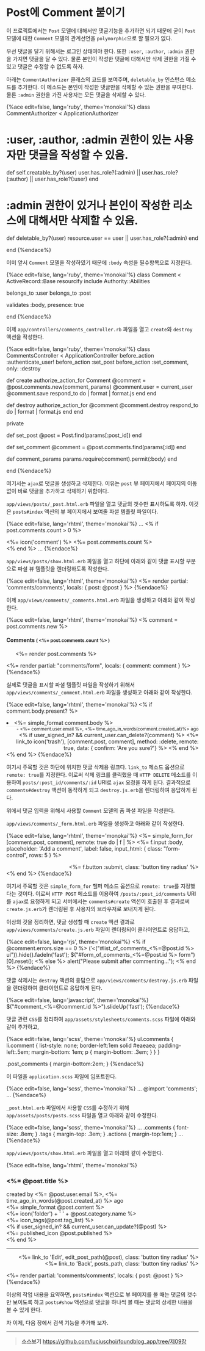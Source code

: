 # Post에 Comment 붙이기

이 프로젝트에서는 `Post` 모델에 대해서만 댓글기능을 추가하면 되기 때문에 굳이 `Post` 모델에 대한 `Comment` 모델의 관계선언을 `polymorphic`으로 할 필요가 없다.

우선 댓글을 달기 위해서는 로그인 상태여야 한다. 또한 `:user`, `:author`, `:admin` 권한을 가지면 댓글을 달 수 있다. 물론 본인이 작성한 댓글에 대해서만 삭제 권한을 가질 수 있고 댓글은 수정할 수 없도록 하자.

아래는 `CommentAuthorizer` 클래스의 코드를 보여주며, `deletable_by` 인스턴스 메소드를 추가한다. 이 메소드는 본인이 작성한 댓글만을 삭제할 수 있는 권한을 부여한다. 물론 `:admin` 권한을 가진 사용자는 모든 댓글을 삭제할 수 있다.

{%ace edit=false, lang='ruby', theme='monokai'%}
class CommentAuthorizer < ApplicationAuthorizer

  # :user, :author, :admin 권한이 있는 사용자만 댓글을 작성할 수 있음.
  def self.creatable_by?(user)
    user.has_role?(:admin) || user.has_role?(:author) || user.has_role?(:user)
  end

  # :admin 권한이 있거나 본인이 작성한 리소스에 대해서만 삭제할 수 있음.
  def deletable_by?(user)
    resource.user == user || user.has_role?(:admin)
  end

end
{%endace%}

이미 앞서 `Comment` 모델을 작성하였기 때문에 `:body` 속성을 필수항목으로 지정한다.

{%ace edit=false, lang='ruby', theme='monokai'%}
class Comment < ActiveRecord::Base
  resourcify
  include Authority::Abilities

  belongs_to :user
  belongs_to :post

  validates :body, presence: true

end
{%endace%}

이제 `app/controllers/comments_controller.rb` 파일을 열고 `create`와 `destroy` 액션을 작성한다.

{%ace edit=false, lang='ruby', theme='monokai'%}
class CommentsController < ApplicationController
  before_action :authenticate_user!
  before_action :set_post
  before_action :set_comment, only: :destroy

  def create
    authorize_action_for Comment
    @comment = @post.comments.new(comment_params)
    @comment.user = current_user
    @comment.save
    respond_to do | format |
      format.js
    end
  end

  def destroy
    authorize_action_for @comment
    @comment.destroy
    respond_to do | format |
      format.js
    end
  end

  private

  def set_post
    @post = Post.find(params[:post_id])
  end

  def set_comment
    @comment = @post.comments.find(params[:id])
  end

  def comment_params
    params.require(:comment).permit(:body)
  end

end
{%endace%}

여기서는 `ajax`로 댓글을 생성하고 삭제한다. 이유는 `post` 뷰 페이지에서 페이지의 이동없이 바로 댓글을 추가하고 삭제하기 위함이다.

`app/views/posts/_post.html.erb` 파일을 열고 댓글의 갯수만 표시하도록 하자. 이것은 `posts#index` 액션의 뷰 페이지에서 보여줄 파셜 템플릿 파일이다.

{%ace edit=false, lang='rhtml', theme='monokai'%}
...
<% if post.comments.count > 0 %>
  <div class='comments'>
    <%= icon('comment') %> <%= post.comments.count %>
  </div>
<% end %>
...
{%endace%}

`app/views/posts/show.html.erb` 파일을 열고 하단에 아래와 같이 댓글 표시할 부분으로 파셜 뷰 템플릿을 렌더링하도록 작성한다.

{%ace edit=false, lang='rhtml', theme='monokai'%}
<%= render partial: 'comments/comments', locals: { post: @post } %>
{%endace%}

이제 `app/views/comments/_comments.html.erb` 파일을 생성하고 아래와 같이 작성한다.

{%ace edit=false, lang='rhtml', theme='monokai'%}
<% comment = post.comments.new %>
<div id="comments_<%=post.id%>" class='post_comments'>
  <h4>Comments <small>( <%= post.comments.count %> )</small></h4>
  <div id="list_of_comments_<%=post.id%>" class='list_of_comments'>
    <ul class='comments'>
      <%= render post.comments %>
    </ul>
  </div>
  <div id="form_of_comments_<%=post.id%>" class="comment_form">
    <%= render partial: "comments/form", locals: { comment: comment } %>
  </div>
</div>
{%endace%}

실제로 댓글을 표시할 파셜 템플릿 파일을 작성하기 위해서 `app/views/comments/_comment.html.erb` 파일을 생성하고 아래와 같이 작성한다.

{%ace edit=false, lang='rhtml', theme='monokai'%}
<% if comment.body.present? %>
<li id="comment_<%=comment.id%>" class="comment">
  <%= simple_format comment.body %>
  <div style='text-align:right;margin-top:0;border-top:1px solid #eaeaea;'>
    <small>- <%= comment.user.email %>, <%= time_ago_in_words(comment.created_at)%> ago</small>
    <% if user_signed_in? && current_user.can_delete?(comment) %>
      <%= link_to icon('trash'), [comment.post, comment], method: :delete, remote: true, data: { confirm: 'Are you sure?'} %>
    <% end %>
  </div>
</li>
<% end %>
{%endace%}

여기시 주목할 것은 하단에 위치한 댓글 삭제용 링크다. `link_to` 메소드 옵션으로 `remote: true`를 지정한다. 이로써 삭제 링크를 클릭했을 때 `HTTP DELETE` 메소드를 이용하여 `posts/:post_id/comments/:id` URI로 `ajax` 요청을 하게 된다. 결과적으로 `comments#destroy` 액션이 동작하게 되고 `destroy.js.erb`을 렌더링하여 응답하게 된다.

위에서 댓글 입력을 위해서 사용할 `Comment` 모델의 폼 파셜 파일을 작성한다.

`app/views/comments/_form.html.erb` 파일을 생성하고 아래와 같이 작성한다.

{%ace edit=false, lang='rhtml', theme='monokai'%}
<%= simple_form_for [comment.post, comment], remote: true do | f | %>
  <%= f.input :body, placeholder: 'Add a comment', label: false, input_html: { class: "form-control", rows: 5 } %>
  <div style='text-align:right;'>
  <%= f.button :submit, class: 'button tiny radius' %>
  </div>
<% end %>
{%endace%}

여기서 주목할 것은 `simple_form_for` 헬퍼 메소드 옵션으로 `remote: true`를 지정했다는 것이다. 이로써 `HTTP POST` 메소드를 이용하여 `/posts/:post_id/comments` URI를 `ajax`로 요청하게 되고 서버에서는 `comments#create` 액션이 호출된 후 결과로써 `create.js.erb`가 렌더링된 후 사용자의 브라우저로 보내지게 된다.

이상의 것을 정리하면, 댓글 생성할 때 `create` 액션 결과로  `app/views/comments/create.js.erb` 파일이 렌더링되어 클라이언트로 응답하고,

{%ace edit=false, lang='rjs', theme='monokai'%}
<% if @comment.errors.size == 0 %>
  $('<%=j render @comment %>').appendTo($("#list_of_comments_<%=@post.id %> ul")).hide().fadeIn('fast');
  $("#form_of_comments_<%=@post.id %> form")[0].reset();
<% else %>
  alert("Please submit after commenting...");
<% end %>
{%endace%}

댓글 삭제시는 `destroy` 액션의 응답으로 `app/views/comments/destroy.js.erb` 파일을 렌더링하여 클라이언트로 응답하게 된다.

{%ace edit=false, lang='javascript', theme='monokai'%}
$("#comment_<%=@comment.id %>").slideUp('fast');
{%endace%}

댓글 관련 `CSS`를 정리하여  `app/assets/stylesheets/comments.scss` 파일에 아래와 같이  추가하고,

{%ace edit=false, lang='scss', theme='monokai'%}
ul.comments {
  li.comment {
    list-style: none;
    border-left:1em solid #eaeaea;
    padding-left:.5em;
    margin-bottom: 1em;
    p {
      margin-bottom: .3em;
    }
  }
}

.post_comments {
  margin-bottom:2em;
}
{%endace%}

이 파일을 `application.scss` 파일에 임포트한다.

{%ace edit=false, lang='scss', theme='monokai'%}
...
@import 'comments';
...
{%endace%}

`_post.html.erb` 파일에서 사용할 `CSS`를 수정하기 위해 `app/assets/posts/posts.scss` 파일을 열고 아래와 같이 수정한다.

{%ace edit=false, lang='scss', theme='monokai'%}
...
.comments {
  font-size: .8em;
}
.tags {
  margin-top: .3em;
}
.actions { margin-top:1em; }
...
{%endace%}

`app/views/posts/show.html.erb` 파일을 열고 아래와 같이 수정한다.

{%ace edit=false, lang='rhtml', theme='monokai'%}
<div class='post'>
  <div class='title'>
    <H3><%= @post.title %></H3>
  </div>
  <div class='author'>
    created by <%= @post.user.email %>, <%= time_ago_in_words(@post.created_at) %> ago
  </div>
  <div class='content'>
    <%= simple_format @post.content %>
  </div>
  <div class='category'>
     <%= icon('folder') + ' ' + @post.category.name %>
  </div>
  <div class='tags'>
     <%= icon_tags(@post.tag_list) %>
  </div>
  <% if user_signed_in? && current_user.can_update?(@post) %>
    <div class='published'>
      <%= published_icon @post.published %>
    </div>
  <% end %>
</div>
<hr>

<div style='text-align:right;'>
  <%= link_to 'Edit', edit_post_path(@post), class: 'button tiny radius' %>
  <%= link_to 'Back', posts_path, class: 'button tiny radius' %>
</div>

<%= render partial: 'comments/comments', locals: { post: @post } %>
{%endace%}

이상의 작업 내용을 요약하면, `posts#index` 액션으로 뷰 페이지를 볼 때는 댓글의 갯수만 보이도록 하고 `posts#show` 액션으로 댓글을 하나씩 볼 때는 댓글의 상세한 내용을 볼 수 있게 한다.

자 이제, 다음 장에서 검색 기능을 추가해 보자.

---

> **소스보기** https://github.com/luciuschoi/foundblog_app/tree/제09장
